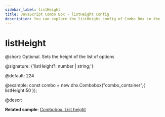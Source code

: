 ```yaml
---
sidebar_label: listHeight
title: JavaScript Combo Box - listHeight Config 
description: You can explore the listHeight config of Combo Box in the documentation of the DHTMLX JavaScript UI library. Browse developer guides and API reference, try out code examples and live demos, and download a free 30-day evaluation version of DHTMLX Suite 7.
---
```


# listHeight

@short: Optional. Sets the height of the list of options

@signature: {'listHeight?: number | string;'}

@default: 224

@example:
const combo = new dhx.Combobox("combo_container",{
    listHeight:50
});

@descr:

**Related sample**: [Combobox. List height](https://snippet.dhtmlx.com/vilg4l7w)

[comment]: # (@related: combobox/how_to_start.md#initialize-combobox combobox/configuration.md#height-of-list-of-options-and-its-items)
